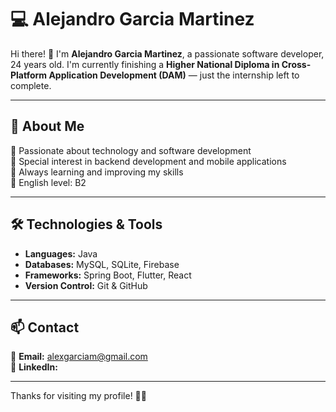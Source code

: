 # 💻 Alejandro Garcia Martinez  

Hi there! 👋 I'm **Alejandro Garcia Martinez**, a passionate software developer, 24 years old. I'm currently finishing a **Higher National Diploma in Cross-Platform Application Development (DAM)** — just the internship left to complete.  

---  

## 🚀 About Me  

🔹 Passionate about technology and software development  
🔹 Special interest in backend development and mobile applications  
🔹 Always learning and improving my skills  
🔹 English level: B2  

---  

## 🛠️ Technologies & Tools  

- **Languages:** Java  
- **Databases:** MySQL, SQLite, Firebase  
- **Frameworks:** Spring Boot, Flutter, React  
- **Version Control:** Git & GitHub  

---  

## 📫 Contact  

📧 **Email:** alexgarciam@gmail.com  
🔗 **LinkedIn:**    

---  

Thanks for visiting my profile! 🚀✨
